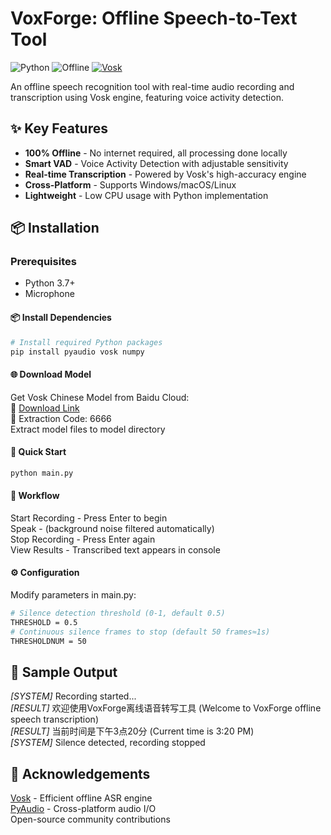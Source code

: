 # VoxForge: Offline Speech-to-Text Tool

![Python](https://img.shields.io/badge/Python-3.7%2B-blue)
![Offline](https://img.shields.io/badge/Works%20Offline-✓-green)
[![Vosk](https://img.shields.io/badge/Powered%20by-Vosk-ff69b4)](https://alphacephei.com/vosk/)

An offline speech recognition tool with real-time audio recording and transcription using Vosk engine, featuring voice activity detection.

## ✨ Key Features
- **100% Offline** - No internet required, all processing done locally
- **Smart VAD** - Voice Activity Detection with adjustable sensitivity
- **Real-time Transcription** - Powered by Vosk's high-accuracy engine
- **Cross-Platform** - Supports Windows/macOS/Linux
- **Lightweight** - Low CPU usage with Python implementation

## 📦 Installation

### Prerequisites
- Python 3.7+
- Microphone

#### 📦 Install Dependencies

```bash
# Install required Python packages
pip install pyaudio vosk numpy
```

#### 🌐 Download Model
Get Vosk Chinese Model from Baidu Cloud:<br>
🔗 [Download Link](https://pan.baidu.com/s/1UUaPZ4l-xPLOuyJU9tmdXw)<br>
📌 Extraction Code: 6666<br>
Extract model files to model directory

#### 🚀 Quick Start
```bash
python main.py
```

#### 🔄 Workflow
Start Recording - Press Enter to begin<br>
Speak - (background noise filtered automatically)<br>
Stop Recording - Press Enter again<br>
View Results - Transcribed text appears in console

#### ⚙️ Configuration
Modify parameters in main.py:
```bash
# Silence detection threshold (0-1, default 0.5)
THRESHOLD = 0.5
# Continuous silence frames to stop (default 50 frames≈1s)
THRESHOLDNUM = 50
```

## 📄 Sample Output
*[SYSTEM]* Recording started...<br>
*[RESULT]* 欢迎使用VoxForge离线语音转写工具 (Welcome to VoxForge offline speech transcription)<br>
*[RESULT]* 当前时间是下午3点20分 (Current time is 3:20 PM)<br>
*[SYSTEM]* Silence detected, recording stopped<br>

## 🙏 Acknowledgements
[Vosk](https://alphacephei.com/vosk/) - Efficient offline ASR engine<br>
[PyAudio](https://people.csail.mit.edu/hubert/pyaudio/) - Cross-platform audio I/O<br>
Open-source community contributions<br>
